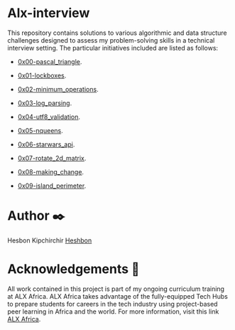 # Alx-interview

This repository contains solutions to various algorithmic and data structure challenges designed to assess my problem-solving skills in a technical interview setting. The particular initiatives included are listed as follows:

  + <u>[0x00-pascal_triangle](https://github.com/Heshbon/alx-interview/tree/master/0x00-pascal_triangle)</u>.

  + <u>[0x01-lockboxes](https://github.com/Heshbon/alx-interview/tree/master/0x01-lockboxes)</u>.

  + <u>[0x02-minimum_operations](https://github.com/Heshbon/alx-interview/tree/master/0x02-minimum_operations)</u>.

  + <u>[0x03-log_parsing](https://github.com/Heshbon/alx-interview/tree/master/0x03-log_parsing)</u>.

  + <u>[0x04-utf8_validation](https://github.com/Heshbon/alx-interview/tree/master/0x04-utf8_validation)</u>.

  + <u>[0x05-nqueens](https://github.com/Heshbon/alx-interview/tree/master/0x05-nqueens)</u>.

  + <u>[0x06-starwars_api](https://github.com/Heshbon/alx-interview/tree/master/0x06-starwars_api)</u>.

  + <u>[0x07-rotate_2d_matrix](https://github.com/Heshbon/alx-interview/tree/master/0x07-rotate_2d_matrix)</u>.

  + <u>[0x08-making_change](https://github.com/Heshbon/alx-interview/tree/master/0x08-making_change)</u>.

  + <u>[0x09-island_perimeter](https://github.com/Heshbon/alx-interview/tree/master/0x09-island_perimeter)</u>.

# Author ✒️

Hesbon Kipchirchir <u>[Heshbon](https://github.com/Heshbon)</u>

# Acknowledgements 🙏

All work contained in this project is part of my ongoing curriculum training at ALX Africa. ALX Africa takes advantage of the fully-equipped Tech Hubs to prepare students for careers in the tech industry using project-based peer learning in Africa and the world. For more information, visit this link <u>[ALX Africa](https://www.alxafrica.com)</u>.
